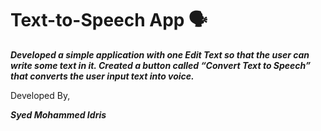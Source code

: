 # Text-to-Speech App 🗣️

***Developed a simple application with one Edit Text so that the user can write some
text in it. Created a button called “Convert Text to Speech” that converts the user
input text into voice.***

Developed By,

***Syed Mohammed Idris***
